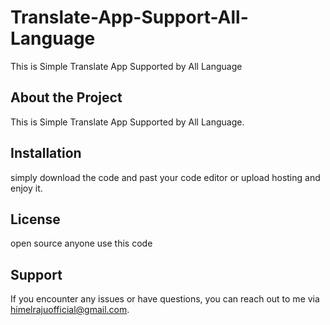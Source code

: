 # Translate-App-Support-All-Language
This is Simple Translate App Supported by All Language

## About the Project

This is Simple Translate App Supported by All Language.

## Installation

simply download the code and past your code editor or upload hosting and enjoy it.

## License

open source anyone use this code

## Support

If you encounter any issues or have questions, you can reach out to me via [himelrajuofficial@gmail.com](mailto:himelrajuofficial@gmail.com).
